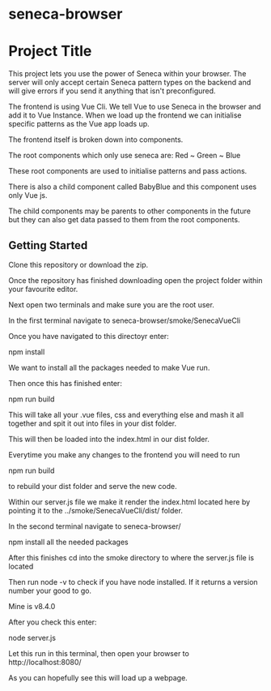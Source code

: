 # seneca-browser

# Project Title
This project lets you use the power of Seneca within your browser.
The server will only accept certain Seneca pattern types on the backend and will give
errors if you send it anything that isn't preconfigured.

The frontend is using Vue Cli.
We tell Vue to use Seneca in the browser and add it to Vue Instance.
When we load up the frontend we can initialise specific patterns as the Vue app loads up.

The frontend itself is broken down into components.

The root components which only use seneca are:
Red ~ Green ~ Blue

These root components are used to initialise patterns and pass actions.

There is also a child component called BabyBlue and this component uses only Vue js.

The child components may be parents to other components in the future but they can also get data
passed to them from the root components.
## Getting Started

Clone this repository or download the zip.

Once the repository has finished downloading open the project folder within your favourite editor.

Next open two terminals and make sure you are the root user.

In the first terminal navigate to seneca-browser/smoke/SenecaVueCli

Once you have navigated to this directoyr enter:

npm install

We want to install all the packages needed to make Vue run.

Then once this has finished enter:

npm run build

This will take all your .vue files, css and everything else and mash it all together
and spit it out into files in your dist folder.

This will then be loaded into the index.html in our dist folder.

Everytime you make any changes to the frontend you will need to run

npm run build

to rebuild your dist folder and serve the new code.

Within our server.js file we make it render the index.html located here by pointing it
to the ../smoke/SenecaVueCli/dist/ folder.


In the second terminal navigate to seneca-browser/

npm install all the needed packages

After this finishes cd into the smoke directory to where the server.js file is located

Then run node -v to check if you have node installed. If it returns a version number your good to go.

Mine is v8.4.0

After you check this enter:

node server.js

Let this run in this terminal, then open your browser to http://localhost:8080/

As you can hopefully see this will load up a webpage.
